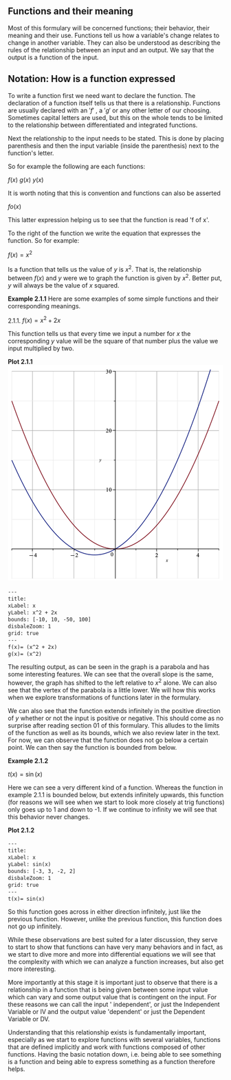 ## Functions and their meaning

Most of this formulary will be concerned functions; their behavior, their meaning and their use. Functions tell us how a variable's change relates to change in another variable. They can also be understood as describing the rules of the relationship between an input and an output. We say that the output is a function of the input.

## Notation: How is a function expressed

To write a function first we need want to declare the function. The declaration of a function itself tells us that there is a relationship. Functions are usually declared with an $'f'$ , a $'g'$ or any other letter of our choosing. Sometimes capital letters are used, but this on the whole tends to be limited to the relationship between differentiated and integrated functions.

Next the relationship to the input needs to be stated. This is done by placing parenthesis and then the input variable (inside the parenthesis) next to the function's letter.

So for example the following are each functions:

$f(x)$
$g(x)$
$y(x)$

It is worth noting that this is convention and functions can also be asserted

$fo(x)$

This latter expression helping us to see that the function is read 'f of x'.

To the right of the function we write the equation that expresses the function. So for example:

$f(x) = x^2$

Is a function that tells us the value of $y$ is $x^2$. That is, the relationship between $f(x)$ and $y$ were we to graph the function is given by $x^2$. Better put, $y$ will always be the value of $x$ squared.

**Example 2.1.1**
Here are some examples of some simple functions and their corresponding meanings.

2.1.1. $f(x) = x^2+2x$

This function tells us that every time we input a number for $x$ the corresponding $y$ value will be the square of that number plus the value we input multiplied by two.

**Plot 2.1.1**
![Function 2.1.1](https://github.com/alexcrockett/_mathematics-formulary/blob/_mathematics/assets/images/02_1_1_function_notation/Plot%202_1_1.png)

```functionplot
---
title:
xLabel: x
yLabel: x^2 + 2x
bounds: [-10, 10, -50, 100]
disbaleZoom: 1
grid: true
---
f(x)= (x^2 + 2x)
g(x)= (x^2)
```

The resulting output, as can be seen in the graph is a parabola and has some interesting features. We can see that the overall slope is the same, however, the graph has shifted to the left relative to $x^2$ alone. We can also see that the vertex of the parabola is a little lower. We will how this works when we explore transformations of functions later in the formulary.

We can also see that the function extends infinitely in the positive direction of $y$ whether or not the input is positive or negative. This should come as no surprise after reading section 01 of this formulary. This alludes to the limits of the function as well as its bounds, which we also review later in the text. For now, we can observe that the function does not go below a certain point. We can then say the function is bounded from below.

**Example 2.1.2**

$t(x) = \sin(x)$

Here we can see a very different kind of a function. Whereas the function in example 2.1.1 is bounded below, but extends infinitely upwards, this function (for reasons we will see when we start to look more closely at trig functions) only goes up to 1 and down to -1. If we continue to infinity we will see that this behavior never changes.

**Plot 2.1.2**
```functionplot
---
title:
xLabel: x
yLabel: sin(x)
bounds: [-3, 3, -2, 2]
disbaleZoom: 1
grid: true
---
t(x)= sin(x)
```

So this function goes across in either direction infinitely, just like the previous function. However, unlike the previous function, this function does not go up infinitely.

While these observations are best suited for a later discussion, they serve to start to show that functions can have very many behaviors and in fact, as we start to dive more and more into differential equations we will see that the complexity with which we can analyze a function increases, but also get more interesting.

More importantly at this stage it is important just to observe that there is a relationship in a function that is being given between some input value which can vary and some output value that is contingent on the input. For these reasons we can call the input ' independent', or just the Independent Variable or IV and the output value 'dependent' or just the Dependent Variable or DV.

Understanding that this relationship exists is fundamentally important, especially as we start to explore functions with several variables, functions that are defined implicitly and work with functions composed of other functions. Having the basic notation down, i.e. being able to see something is a function and being able to express something as a function therefore helps.
